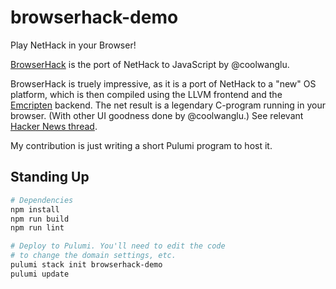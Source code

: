 # browserhack-demo

Play NetHack in your Browser!

[BrowserHack](https://github.com/coolwanglu/BrowserHack) is the port of NetHack to JavaScript by @coolwanglu.

BrowserHack is truely impressive, as it is a port of NetHack to a "new" OS platform, which is then compiled
using the LLVM frontend and the [Emcripten](https://github.com/kripken/emscripten) backend. The net result
is a legendary C-program running in your browser. (With other UI goodness done by @coolwanglu.) See relevant
[Hacker News thread](https://news.ycombinator.com/item?id=9363577).

My contribution is just writing a short Pulumi program to host it.

## Standing Up

```bash
# Dependencies
npm install
npm run build
npm run lint

# Deploy to Pulumi. You'll need to edit the code
# to change the domain settings, etc.
pulumi stack init browserhack-demo
pulumi update
```
